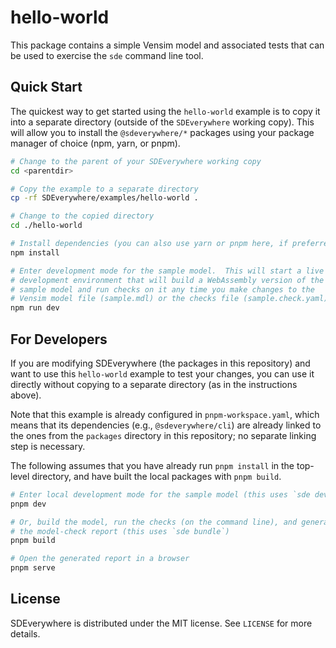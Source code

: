 # hello-world

This package contains a simple Vensim model and associated tests that can be
used to exercise the `sde` command line tool.

## Quick Start

The quickest way to get started using the `hello-world` example is to copy
it into a separate directory (outside of the `SDEverywhere` working copy).
This will allow you to install the `@sdeverywhere/*` packages using your
package manager of choice (npm, yarn, or pnpm).

```sh
# Change to the parent of your SDEverywhere working copy
cd <parentdir>

# Copy the example to a separate directory
cp -rf SDEverywhere/examples/hello-world .

# Change to the copied directory
cd ./hello-world

# Install dependencies (you can also use yarn or pnpm here, if preferred)
npm install

# Enter development mode for the sample model.  This will start a live
# development environment that will build a WebAssembly version of the
# sample model and run checks on it any time you make changes to the
# Vensim model file (sample.mdl) or the checks file (sample.check.yaml).
npm run dev
```

## For Developers

If you are modifying SDEverywhere (the packages in this repository) and want
to use this `hello-world` example to test your changes, you can use it directly
without copying to a separate directory (as in the instructions above).

Note that this example is already configured in `pnpm-workspace.yaml`, which
means that its dependencies (e.g., `@sdeverywhere/cli`) are already linked to
the ones from the `packages` directory in this repository; no separate linking
step is necessary.

The following assumes that you have already run `pnpm install` in the top-level
directory, and have built the local packages with `pnpm build`.

```sh
# Enter local development mode for the sample model (this uses `sde dev`)
pnpm dev

# Or, build the model, run the checks (on the command line), and generate
# the model-check report (this uses `sde bundle`)
pnpm build

# Open the generated report in a browser
pnpm serve
```

## License

SDEverywhere is distributed under the MIT license. See `LICENSE` for more details.
